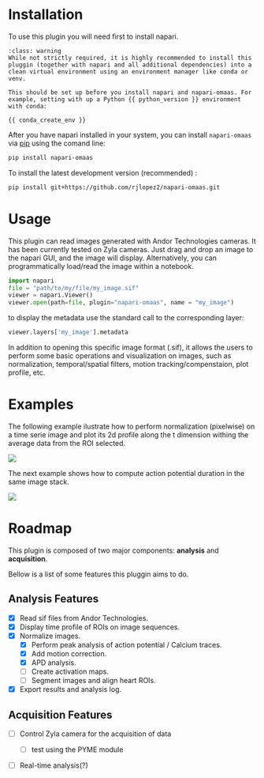 
# Installation

To use this plugin you will need first to install napari.

```{admonition} Important
:class: warning
While not strictly required, it is highly recommended to install this pluggin (together with napari and all additional dependencies) into a clean virtual environment using an environment manager like conda or venv.

This should be set up before you install napari and napari-omaas. For example, setting with up a Python {{ python_version }} environment with conda:

{{ conda_create_env }}
```
After you have napari installed in your system, you can install `napari-omaas` via [pip] using the comand line:

```bash
pip install napari-omaas
```

To install the latest development version (recommended) :

```bash
pip install git+https://github.com/rjlopez2/napari-omaas.git
```

# Usage

This plugin can read images generated with Andor Technologies cameras. It has been currently tested on Zyla cameras. Just drag and drop an image to the napari GUI, and the image will display. Alternatively, you can programmatically load/read the image within a notebook.



```python
import napari
file = "path/to/my/file/my_image.sif"
viewer = napari.Viewer()
viewer.open(path=file, plugin="napari-omaas", name = "my_image")
```

to display the metadata use the standard call to the corresponding layer:

```python
viewer.layers['my_image'].metadata
```

In addition to opening this specific image format (.sif), it allows the users to perform some basic operations and visualization on images, such as normalization, temporal/spatial filters, motion tracking/compenstaion, plot profile, etc.
# Examples

The following example ilustrate how to perform normalization (pixelwise) on a time serie image and plot its 2d profile along the t dimension withing the average data from the ROI selected.

![](https://github.com/rjlopez2/napari-omaas/blob/documentation/example_imgs/Oct-31-2023%2016-45-55_plot_profile.gif?raw=true)


The next example shows how to compute action potential duration in the same image stack.

![](https://github.com/rjlopez2/napari-omaas/blob/documentation/example_imgs/Oct-31-2023%2016-49-02_APD_analysis.gif?raw=true)

# Roadmap

This plugin is composed of two major components: **analysis** and **acquisition**.

Bellow is a list of some features this pluggin aims to do.

## Analysis Features
    
- [x] Read sif files from Andor Technologies.
- [x] Display time profile of ROIs on image sequences.
- [x] Normalize images.
    - [x] Perform peak analysis of action potential / Calcium traces.
    - [x] Add motion correction.
    - [x] APD analysis.
    - [ ] Create activation maps.
    - [ ] Segment images and align heart ROIs.
- [x] Export results and analysis log.

## Acquisition Features

- [ ] Control Zyla camera for the acquisition of data
    - [ ] test using the PYME module
- [ ] Real-time analysis(?)


[pip]: https://pypi.org/project/pip/
